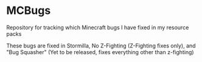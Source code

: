 # MCBugs
Repository for tracking which Minecraft bugs I have fixed in my resource packs

These bugs are fixed in Stormilla, No Z-Fighting (Z-Fighting fixes only), and "Bug Squasher" (Yet to be released, fixes everything other than z-fighting)
